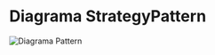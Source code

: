 # Diagrama StrategyPattern


![Diagrama Pattern](https://user-images.githubusercontent.com/88494278/221567737-e1ece981-a035-4136-b8ef-89ebce93f6f2.png)
